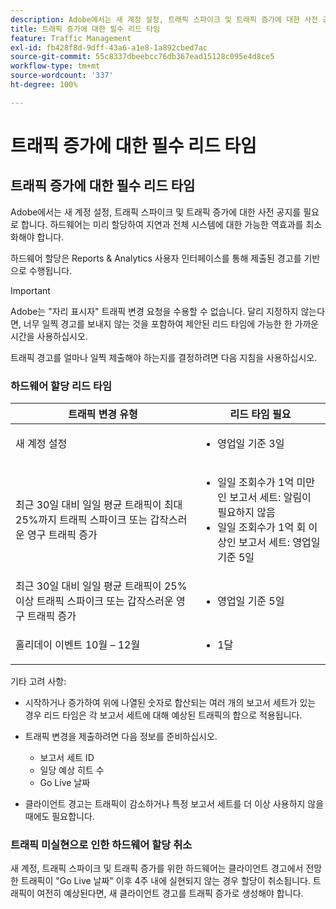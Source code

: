 ```yaml
---
description: Adobe에서는 새 계정 설정, 트래픽 스파이크 및 트래픽 증가에 대한 사전 공지를 필요로 합니다. 하드웨어는 미리 할당하여 지연과 전체 시스템에 대한 가능한 역효과를 최소화해야 합니다.
title: 트래픽 증가에 대한 필수 리드 타임
feature: Traffic Management
exl-id: fb428f8d-9dff-43a6-a1e8-1a892cbed7ac
source-git-commit: 55c8337dbeebcc76db367ead15128c095e4d8ce5
workflow-type: tm+mt
source-wordcount: '337'
ht-degree: 100%

---
```


# 트래픽 증가에 대한 필수 리드 타임

## 트래픽 증가에 대한 필수 리드 타임

Adobe에서는 새 계정 설정, 트래픽 스파이크 및 트래픽 증가에 대한 사전 공지를 필요로 합니다. 하드웨어는 미리 할당하여 지연과 전체 시스템에 대한 가능한 역효과를 최소화해야 합니다.

하드웨어 할당은 Reports &amp; Analytics 사용자 인터페이스를 통해 제출된 경고를 기반으로 수행됩니다.

>[!IMPORTANT]
>
>Adobe는 &quot;자리 표시자&quot; 트래픽 변경 요청을 수용할 수 없습니다. 달리 지정하지 않는다면, 너무 일찍 경고를 보내지 않는 것을 포함하여 제안된 리드 타임에 가능한 한 가까운 시간을 사용하십시오.

트래픽 경고를 얼마나 일찍 제출해야 하는지를 결정하려면 다음 지침을 사용하십시오.

### 하드웨어 할당 리드 타임


<table id="table_A67CC3B164F740088797BD8913244E47">
 <thead>
  <tr>
   <th colname="col1" class="entry"> 트래픽 변경 유형 </th>
   <th colname="col2" class="entry"> 리드 타임 필요 </th>
  </tr>
 </thead>
 <tbody>
  <tr>
   <td colname="col1"> 새 계정 설정 </td>
   <td colname="col2"> <ul><li>영업일 기준 3일</li></ul></td>
  </tr>
  <tr>
   <td colname="col1"> 최근 30일 대비 일일 평균 트래픽이 최대 25%까지 트래픽 스파이크 또는 갑작스러운 영구 트래픽 증가</td>
   <td colname="col2"> <ul><li>일일 조회수가 1억 미만인 보고서 세트: 알림이 필요하지 않음</li><li>일일 조회수가 1억 회 이상인 보고서 세트: 영업일 기준 5일</li></ul></td>
  </tr>
  <tr>
   <td colname="col1"> 최근 30일 대비 일일 평균 트래픽이 25% 이상 트래픽 스파이크 또는 갑작스러운 영구 트래픽 증가</td>
   <td colname="col2"> <ul><li>영업일 기준 5일</li></ul></td>
  </tr>
  <tr>
   <td colname="col1"> 홀리데이 이벤트 10월 – 12월 </td>
   <td colname="col2"> <ul><li>1달</li></ul> </td>
  </tr>
 </tbody>
</table>

기타 고려 사항:

* 시작하거나 증가하여 위에 나열된 숫자로 합산되는 여러 개의 보고서 세트가 있는 경우 리드 타임은 각 보고서 세트에 대해 예상된 트래픽의 합으로 적용됩니다.
* 트래픽 변경을 제출하려면 다음 정보를 준비하십시오.

   * 보고서 세트 ID
   * 일당 예상 히트 수
   * Go Live 날짜

* 클라이언트 경고는 트래픽이 감소하거나 특정 보고서 세트를 더 이상 사용하지 않을 때에도 필요합니다.

### 트래픽 미실현으로 인한 하드웨어 할당 취소

새 계정, 트래픽 스파이크 및 트래픽 증가를 위한 하드웨어는 클라이언트 경고에서 전망한 트래픽이 &quot;Go Live 날짜&quot; 이후 4주 내에 실현되지 않는 경우 할당이 취소됩니다. 트래픽이 여전히 예상된다면, 새 클라이언트 경고를 트래픽 증가로 생성해야 합니다.
